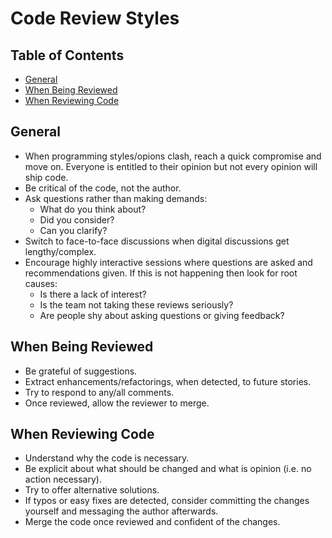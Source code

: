 # Code Review Styles

<!-- Tocer[start]: Auto-generated, don't remove. -->

## Table of Contents

  - [General](#general)
  - [When Being Reviewed](#when-being-reviewed)
  - [When Reviewing Code](#when-reviewing-code)

<!-- Tocer[finish]: Auto-generated, don't remove. -->

## General

- When programming styles/opions clash, reach a quick compromise and move on. Everyone is entitled
  to their opinion but not every opinion will ship code.
- Be critical of the code, not the author.
- Ask questions rather than making demands:
  - What do you think about?
  - Did you consider?
  - Can you clarify?
- Switch to face-to-face discussions when digital discussions get lengthy/complex.
- Encourage highly interactive sessions where questions are asked and recommendations given. If this
  is not happening then look for root causes:
  - Is there a lack of interest?
  - Is the team not taking these reviews seriously?
  - Are people shy about asking questions or giving feedback?

## When Being Reviewed

- Be grateful of suggestions.
- Extract enhancements/refactorings, when detected, to future stories.
- Try to respond to any/all comments.
- Once reviewed, allow the reviewer to merge.

## When Reviewing Code

- Understand why the code is necessary.
- Be explicit about what should be changed and what is opinion (i.e. no action necessary).
- Try to offer alternative solutions.
- If typos or easy fixes are detected, consider committing the changes yourself and messaging the
  author afterwards.
- Merge the code once reviewed and confident of the changes.
